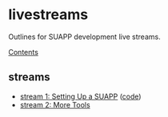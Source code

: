 # livestreams

Outlines for SUAPP development live streams.

[Contents](https://github.com/zeroXbrock/livestreams/tree/main/pages)

## streams

- [stream 1: Setting Up a SUAPP](./pages/1-setting-up-a-suapp.md) ([code](./suapp/))
- [stream 2: More Tools](./pages/2-more-tools.md)
